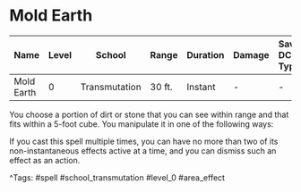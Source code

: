 # Mold Earth

| Name | Level | School | Range | Duration | Damage | Save DC & Type |
|------|-------|--------|-------|----------|--------|----------------|
| Mold Earth | 0 | Transmutation | 30 ft. | Instant | - | - |

You choose a portion of dirt or stone that you can see within range and that fits within a 5-foot cube. You manipulate it in one of the following ways:

If you cast this spell multiple times, you can have no more than two of its non-instantaneous effects active at a time, and you can dismiss such an effect as an action.

^Tags: #spell #school_transmutation #level_0 #area_effect